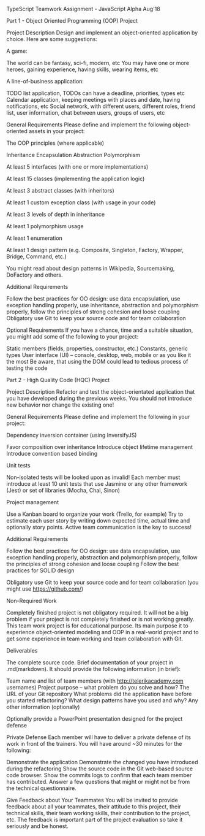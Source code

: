 TypeScript Teamwork Assignment - JavaScript Alpha Aug'18

Part 1 - Object Oriented Programming (OOP) Project

Project Description
Design and implement an object-oriented application by choice. Here are some suggestions:

A game:

The world can be fantasy, sci-fi, modern, etc
You may have one or more heroes, gaining experience, having skills, wearing items, etc


A line-of-business application:

TODO list application, TODOs can have a deadline, priorities, types etc
Calendar application, keeping meetings with places and date, having notifications, etc
Social network, with different users, different roles, friend list, user information, chat between users, groups of users, etc




General Requirements
Please define and implement the following object-oriented assets in your project:


The OOP principles (where applicable)

Inheritance
Encapsulation
Abstraction
Polymorphism



At least 5 interfaces (with one or more implementations)


At least 15 classes (implementing the application logic)


At least 3 abstract classes (with inheritors)


At least 1 custom exception class (with usage in your code)


At least 3 levels of depth in inheritance


At least 1 polymorphism usage


At least 1 enumeration


At least 1 design pattern (e.g. Composite, Singleton, Factory, Wrapper, Bridge, Command,  etc.)


You might read about design patterns in Wikipedia, Sourcemaking, DoFactory and others.

Additional Requirements

Follow the best practices for OO design: use data encapsulation, use exception handling properly, use inheritance, abstraction and polymorphism properly, follow the principles of strong cohesion and loose coupling
Obligatory use Git to keep your source code and for team collaboration


Optional Requirements
If you have a chance, time and a suitable situation, you might add some of the following to your project:

Static members (fields, properties, constructor, etc.)
Constants, generic types
User interface (UI) – console, desktop, web, mobile or as you like it the most
Be aware, that using the DOM could lead to tedious process of testing the code


Part 2 - High Quality Code (HQC) Project

Project Description
Refactor and test the object-orientated application that you have developed during the previous weeks.
You should not introduce new behavior nor change the existing one!

General Requirements
Please define and implement the following in your project:


Dependency inversion container (using InversifyJS)

Favor composition over inheritance
Introduce object lifetime management
Introduce convention based binding



Unit tests

Non-isolated tests will be looked upon as invalid!
Each member must introduce at least 10 unit tests that use Jasmine or any other framework (Jest) or set of libraries (Mocha, Chai, Sinon)



Project management

Use a Kanban board to organize your work (Trello, for example)
Try to estimate each user story by writing down expected time, actual time and optionally story points.
Active team communication is the key to success!




Additional Requirements

Follow the best practices for OO design: use data encapsulation, use exception handling properly, abstraction and polymorphism properly, follow the principles of strong cohesion and loose coupling
Follow the best practices for SOLID design

Obligatory use Git to keep your source code and for team collaboration (you might use https://github.com/)


Non-Required Work

Completely finished project is not obligatory required. It will not be a big problem if your project is not completely finished or is not working greatly. This team work project is for educational purpose. Its main purpose it to experience object-oriented modeling and OOP in a real-world project and to get some experience in team working and team collaboration with Git.


Deliverables

The complete source code.
Brief documentation of your project in .md(markdown). It should provide the following information (in brief):

Team name and list of team members (with http://telerikacademy.com usernames)
Project purpose – what problem do you solve and how?
The URL of your Git repository
What problems did the application have before you started refactoring?
What design patterns have you used and why?
Any other information (optionally)


Optionally provide a PowerPoint presentation designed for the project defense


Private Defense
Each member will have to deliver a private defense of its work in front of the trainers. You will have around ~30 minutes for the following:

Demonstrate the application
Demonstrate the changed you have introduced during the refactoring
Show the source code in the Git web-based source code browser.
Show the commits logs to confirm that each team member has contributed.
Answer a few questions that might or might not be from the technical questionnaire.


Give Feedback about Your Teammates
You will be invited to provide feedback about all your teammates, their attitude to this project, their technical skills, their team working skills, their contribution to the project, etc. The feedback is important part of the project evaluation so take it seriously and be honest.

